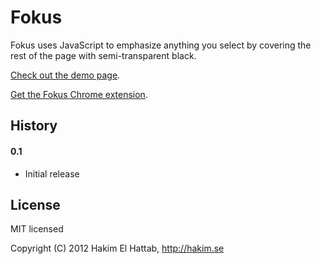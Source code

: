 # Fokus

Fokus uses JavaScript to emphasize anything you select by covering the rest of the page with semi-transparent black.

[Check out the demo page](http://lab.hakim.se/fokus/).

[Get the Fokus Chrome extension](https://chrome.google.com/webstore/detail/flkkpmjbbpijiedjdgnhkcgopgnflehe).

## History

#### 0.1
- Initial release

## License

MIT licensed

Copyright (C) 2012 Hakim El Hattab, http://hakim.se